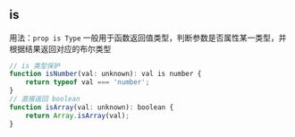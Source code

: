 #

## is

用法：`prop is Type` 一般用于函数返回值类型，判断参数是否属性某一类型，并根据结果返回对应的布尔类型

```js
// is 类型保护
function isNumber(val: unknown): val is number {
    return typeof val === 'number';
}
// 直接返回 boolean
function isArray(val: unknown): boolean {
    return Array.isArray(val);
}
```